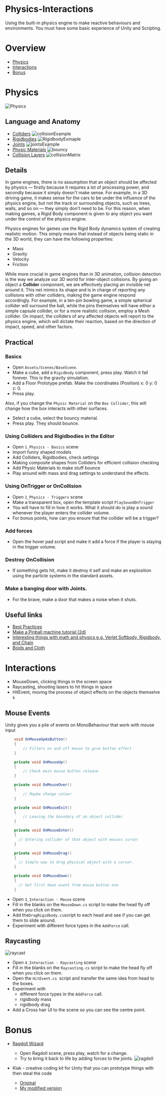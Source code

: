 Physics-Interactions
====

Using the built-in physics engine to make reactive behaviours and environments. You must have some basic experience of Unity and Scripting.

# Overview

+ [Physics](#physics)
+ [Interactions](#interactions)
+ [Bonus](#bonus)

# Physics

![Physics](https://boostlog-public.s3.us-west-1.amazonaws.com/articles/5aeec61e47018500491f4421/MainTitle-1525597640234.gif)

## Language and Anatomy

+ [Colliders](https://docs.unity3d.com/2017.4/Documentation/Manual/CollidersOverview.html)
![collisionExample](https://i.imgur.com/gj2kGu0.gif)
+ [Rigidbodies](https://docs.unity3d.com/2017.4/Documentation/Manual/RigidbodiesOverview.html)
![RigidbodyExmaple](https://i.redd.it/41ll9162magy.gif)
+ [Joints](https://docs.unity3d.com/2017.4/Documentation/Manual/Joints.html)
![jointsExample](https://img.itch.zone/aW1nLzE2MzI1OTEuZ2lm/original/1FnkaC.gif)
+ [Physic Materials](https://docs.unity3d.com/2017.4/Documentation/Manual/class-PhysicMaterial.html)
![bouncy](https://cdn-images-1.medium.com/max/1600/1*sHNVumjYqoPIHmfU-jWApQ.gif)
+ [Collision Layers](https://docs.unity3d.com/2017.4/Documentation/Manual/LayerBasedCollision.html)
![collisionMatrix](https://docs.unity3d.com/uploads/Main/LayerBasedCollision.png)

## Details

In game engines, there is no assumption that an object should be affected by
physics — firstly because it requires a lot of processing power, and secondly because it simply doesn't make sense. For example, in a 3D driving game, it makes
sense for the cars to be under the influence of the physics engine, but not the track
or surrounding objects, such as trees, walls, and so on — they simply don't need to
be. For this reason, when making games, a Rigid Body component is given to any
object you want under the control of the physics engine.

Physics engines for games use the Rigid Body dynamics system of creating realistic
motion. This simply means that instead of objects being static in the 3D world, they
can have the following properties:

+ Mass
+ Gravity
+ Velocity
+ Friction

While more crucial in game engines than in 3D animation, collision detection is the
way we analyze our 3D world for inter-object collisions. By giving an object a **Collider** component, we are effectively placing an invisible net around it. This net mimics its shape and is in charge of reporting any collisions with other colliders, making the game engine respond accordingly. For example, in a ten-pin bowling game, a simple spherical collider will surround the ball, while the pins themselves will have either a simple capsule collider, or for a more realistic collision, employ a Mesh collider.
On impact, the colliders of any affected objects will report to the physics engine, which will dictate their reaction, based on the direction of impact, speed, and other factors.

## Practical

### Basics

+ Open `Assets/Scenes/BaseScene`.
+ Make a cube, add a `Rigidbody` component, press play. Watch it fall forever. This is the gravity simulation.
+ Add a Floor Prototype prefab. Make the coordinates (Position) x: 0 y: 0 z: 0.
+ Press play.

Also, if you change the `Physic Material` on the `Box Collider`, this will change how the box interacts with other surfaces.

+ Select a cube, select the bouncy material.
+ Press play. They should bounce.

### Using Colliders and Rigidbodies in the Editor

+ Open `1_Physics - Basics` scene
+ Import funny shaped models
+ Add Colliders, Rigidbodies, check settings
+ Making composite shapes from Colliders for efficient collision checking
+ Add Physic Materials to make stuff bounce
+ Play around with mass and drag settings to understand the effects.

### Using OnTrigger or OnCollision

+ Open `2_Physics - Triggers` scene
+ Make a transparent box, open the template script `PlaySoundOnTrigger`
+ You will have to fill in how it works. What it should do is play a sound whenever the player enters the collider volume.
+ For bonus points, how can you ensure that the collider will be a trigger?

### Add forces

+ Open the hover pad script and make it add a force if the player is staying in the trigger volume.

### Destroy OnCollision

+ If something gets hit, make it destroy it self and make an explosition using the particle systems in the standard assets.

### Make a banging door with Joints.

+ For the brave, make a door that makes a noise when it shuts.

## Useful links

+ [Best Practices](https://unity3d.com/learn/tutorials/topics/physics/physics-best-practices?playlist=30089&_ga=2.25017914.1256270532.1553102866-498088709.1552744322)
+ [Make a Pinball machine tutorial (2d)](https://www.raywenderlich.com/6184-unity-2017-2d-techniques-build-a-2d-pinball-game)
+ [Interesting things with math and physics e.g. Verlet Softbody, Rigidbody, and Chain](https://github.com/zalo/MathUtilities)
+ [Boids and Cloth](https://github.com/bennybroseph/Unity-Physics)

# Interactions

+ MouseDown, clicking things in the screen space
+ Raycasting, shooting lasers to hit things in space
+ HitEvent, moving the process of object effects on the objects themselves

## Mouse Events

Unity gives you a pile of events on MonoBehaviour that work with mouse input

```csharp
    void OnMouseUpAsButton()
    {
        // Filters on and off mouse to give button effect
    }

    private void OnMouseUp()
    {
        // Check main mouse button release
    }

    private void OnMouseOver()
    {
        // Maybe change colour
    }

    private void OnMouseExit()
    {
        // Leaving the boundary of an object collider
    }

    private void OnMouseEnter()
    {
      // Entering collider of that object with mouses cursor
    }

    private void OnMouseDrag()
    {
      // Simple way to drag physical object with a cursor.
    }

    private void OnMouseDown()
    {
      // Get first down event from mouse button one
    }
```

+ Open `3_Interaction - Mouse` scene
+ Fill in the blanks on the `MouseDown.cs` script to make the head fly off when you click on them.
+ Add the` DragRigidbody.cs `script to each head and see if you can get them to slide around.
+ Experiment with different force types in the `AddForce` call.

## Raycasting

![raycast](https://unity3d.com/sites/default/files/introgif_0.gif)

+ Open `4_Interaction - Raycasting` scene
+ Fill in the blanks on the `Raycasting.cs` script to make the head fly off when you click on them.
+ Open the  `HitEvent.cs `script and transfer the same idea from head to the boxes.
+ Experiment with
  + different force types in the `AddForce` call.
  + rigidbody mass
  + rigidbody drag
+ Add a Cross hair UI to the scene so you can see the centre point.

# Bonus

+ [Ragdoll Wizard](https://docs.unity3d.com/2017.4/Documentation/Manual/wizard-RagdollWizard.html)
  + Open Ragdoll scene, press play, watch for a change.
  + Try to bring it back to life by adding forces to the joints.
![ragdoll](http://blog.leapmotion.com/wp-content/uploads/2014/06/ragdoll-gif.gif)

+ Klak - creative coding kit for Unity that you can prototype things with then steal the code
  + [Original](https://github.com/keijiro/Klak)
  + [My modified version](https://github.com/Adjuvant/Klak)
